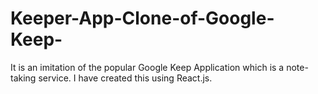 # Keeper-App-Clone-of-Google-Keep-
It is an imitation of the popular Google Keep Application which is a note-taking service. I have created this using React.js.
